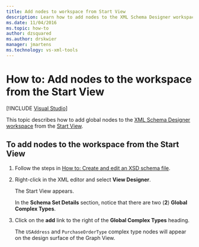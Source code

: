 ```yaml
---
title: Add nodes to workspace from Start View
description: Learn how to add nodes to the XML Schema Designer workspace by using commands in the Start View.
ms.date: 11/04/2016
ms.topic: how-to
author: dzsquared
ms.author: drskwier
manager: jmartens
ms.technology: vs-xml-tools
---
```

# How to: Add nodes to the workspace from the Start View

 [!INCLUDE [Visual Studio](~/includes/applies-to-version/vs-windows-only.md)]

This topic describes how to add global nodes to the [XML Schema Designer workspace](../xml-tools/xml-schema-designer-workspace.md) from the [Start View](../xml-tools/start-view.md).

## To add nodes to the workspace from the Start View

1. Follow the steps in [How to: Create and edit an XSD schema file](../xml-tools/how-to-create-and-edit-an-xsd-schema-file.md).

2. Right-click in the XML editor and select **View Designer**.

     The Start View appears.

     In the **Schema Set Details** section, notice that there are two (**2**) **Global Complex Types**.

3. Click on the **add** link to the right of the **Global Complex Types** heading.

     The `USAddress` and `PurchaseOrderType` complex type nodes will appear on the design surface of the Graph View.
